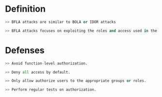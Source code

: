 # Definition
```python
>> BFLA attacks are similar to BOLA or IDOR attacks

>> BFLA attacks focuses on exploiting the roles and access used in the API.
```




# Defenses
```python
>> Avoid function-level authorization.

>> Deny all access by default.

>> Only allow authorize users to the appropriate groups or roles.

>> Perform regular tests on authorization.
```



























